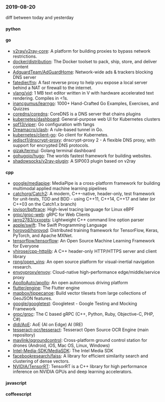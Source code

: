 ### 2019-08-20
diff between today and yesterday

#### python

#### go
* [v2ray/v2ray-core](https://github.com/v2ray/v2ray-core): A platform for building proxies to bypass network restrictions.
* [docker/distribution](https://github.com/docker/distribution): The Docker toolset to pack, ship, store, and deliver content
* [AdguardTeam/AdGuardHome](https://github.com/AdguardTeam/AdGuardHome): Network-wide ads & trackers blocking DNS server
* [fatedier/frp](https://github.com/fatedier/frp): A fast reverse proxy to help you expose a local server behind a NAT or firewall to the internet.
* [vlang/vid](https://github.com/vlang/vid): 1 MB text editor written in V with hardware accelerated text rendering. Compiles in <1s.
* [inancgumus/learngo](https://github.com/inancgumus/learngo): 1000+ Hand-Crafted Go Examples, Exercises, and Quizzes
* [coredns/coredns](https://github.com/coredns/coredns): CoreDNS is a DNS server that chains plugins
* [kubernetes/dashboard](https://github.com/kubernetes/dashboard): General-purpose web UI for Kubernetes clusters
* [spf13/viper](https://github.com/spf13/viper): Go configuration with fangs
* [Dreamacro/clash](https://github.com/Dreamacro/clash): A rule-based tunnel in Go.
* [kubernetes/client-go](https://github.com/kubernetes/client-go): Go client for Kubernetes.
* [jedisct1/dnscrypt-proxy](https://github.com/jedisct1/dnscrypt-proxy): dnscrypt-proxy 2 - A flexible DNS proxy, with support for encrypted DNS protocols.
* [gizak/termui](https://github.com/gizak/termui): Golang terminal dashboard
* [gohugoio/hugo](https://github.com/gohugoio/hugo): The worlds fastest framework for building websites.
* [shadowsocks/v2ray-plugin](https://github.com/shadowsocks/v2ray-plugin): A SIP003 plugin based on v2ray

#### cpp
* [google/mediapipe](https://github.com/google/mediapipe): MediaPipe is a cross-platform framework for building multimodal applied machine learning pipelines
* [catchorg/Catch2](https://github.com/catchorg/Catch2): A modern, C++-native, header-only, test framework for unit-tests, TDD and BDD - using C++11, C++14, C++17 and later (or C++03 on the Catch1.x branch)
* [iovisor/bpftrace](https://github.com/iovisor/bpftrace): High-level tracing language for Linux eBPF
* [grpc/grpc-web](https://github.com/grpc/grpc-web): gRPC for Web Clients
* [jarro2783/cxxopts](https://github.com/jarro2783/cxxopts): Lightweight C++ command line option parser
* [apple/swift](https://github.com/apple/swift): The Swift Programming Language
* [horovod/horovod](https://github.com/horovod/horovod): Distributed training framework for TensorFlow, Keras, PyTorch, and Apache MXNet.
* [tensorflow/tensorflow](https://github.com/tensorflow/tensorflow): An Open Source Machine Learning Framework for Everyone
* [yhirose/cpp-httplib](https://github.com/yhirose/cpp-httplib): A C++ header-only HTTP/HTTPS server and client library
* [rpng/open_vins](https://github.com/rpng/open_vins): An open source platform for visual-inertial navigation research.
* [envoyproxy/envoy](https://github.com/envoyproxy/envoy): Cloud-native high-performance edge/middle/service proxy
* [ApolloAuto/apollo](https://github.com/ApolloAuto/apollo): An open autonomous driving platform
* [flutter/engine](https://github.com/flutter/engine): The Flutter engine
* [mapbox/tippecanoe](https://github.com/mapbox/tippecanoe): Build vector tilesets from large collections of GeoJSON features.
* [google/googletest](https://github.com/google/googletest): Googletest - Google Testing and Mocking Framework
* [grpc/grpc](https://github.com/grpc/grpc): The C based gRPC (C++, Python, Ruby, Objective-C, PHP, C#)
* [didi/AoE](https://github.com/didi/AoE): AoE (AI on Edge) AI (IRE)
* [tesseract-ocr/tesseract](https://github.com/tesseract-ocr/tesseract): Tesseract Open Source OCR Engine (main repository)
* [mavlink/qgroundcontrol](https://github.com/mavlink/qgroundcontrol): Cross-platform ground control station for drones (Android, iOS, Mac OS, Linux, Windows)
* [Intel-Media-SDK/MediaSDK](https://github.com/Intel-Media-SDK/MediaSDK): The Intel Media SDK
* [facebookresearch/faiss](https://github.com/facebookresearch/faiss): A library for efficient similarity search and clustering of dense vectors.
* [NVIDIA/TensorRT](https://github.com/NVIDIA/TensorRT): TensorRT is a C++ library for high performance inference on NVIDIA GPUs and deep learning accelerators.

#### javascript

#### coffeescript
